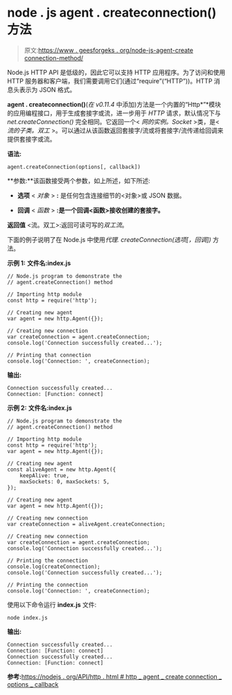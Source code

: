 # node . js agent . createconnection()方法

> 原文:[https://www . geesforgeks . org/node-js-agent-create connection-method/](https://www.geeksforgeeks.org/node-js-agent-createconnection-method/)

Node.js HTTP API 是低级的，因此它可以支持 HTTP 应用程序。为了访问和使用 HTTP 服务器和客户端，我们需要调用它们(通过“require”(“HTTP”))。HTTP 消息头表示为 JSON 格式。

**agent . createconnection()**(*在 v0.11.4* 中添加)方法是一个内置的“Http*”*模块的应用编程接口，用于生成套接字或流，进一步用于 *HTTP* 请求，默认情况下与 *net.createConnection()* 完全相同。它返回一个< *网的实例。Socket* >类，是< *流的子类。双工* >。可以通过从该函数返回套接字/流或将套接字/流传递给回调来提供套接字或流。

**语法:**

```
agent.createConnection(options[, callback])

```

**参数:**该函数接受两个参数，如上所述，如下所述:

*   **选项** < *对象* > **:** 是任何包含连接细节的<对象>或 JSON 数据。

*   **回调** < *函数* > **:是一个回调<函数>接收创建的套接字。**

**返回值** <流。双工>:返回可读可写的*双工流*。

下面的例子说明了在 Node.js 中使用*代理. createConnection(选项[，回调])* 方法。

**示例 1:** **文件名:index.js**

```
// Node.js program to demonstrate the 
// agent.createConnection() method 

// Importing http module
const http = require('http');

// Creating new agent
var agent = new http.Agent({});

// Creating new connection
var createConnection = agent.createConnection;
console.log('Connection successfully created...');

// Printing that connection
console.log('Connection: ', createConnection);
```

**输出:**

```
Connection successfully created...
Connection: [Function: connect]

```

**示例 2:** **文件名:index.js**

```
// Node.js program to demonstrate the 
// agent.createConnection() method 

// Importing http module
const http = require('http');
var agent = new http.Agent({});

// Creating new agent
const aliveAgent = new http.Agent({
    keepAlive: true,
    maxSockets: 0, maxSockets: 5,
});

// Creating new agent
var agent = new http.Agent({});

// Creating new connection
var createConnection = aliveAgent.createConnection;

// Creating new connection
var createConnection = agent.createConnection;
console.log('Connection successfully created...');

// Printing the connection
console.log(createConnection);
console.log('Connection successfully created...');

// Printing the connection
console.log('Connection: ', createConnection);
```

使用以下命令运行 **index.js** 文件:

```
node index.js

```

**输出:**

```
Connection successfully created...
Connection: [Function: connect]
Connection successfully created...
Connection: [Function: connect]

```

**参考:**[https://nodejs . org/API/http . html # http _ agent _ create connection _ options _ callback](https://nodejs.org/api/http.html#http_agent_createconnection_options_callback)